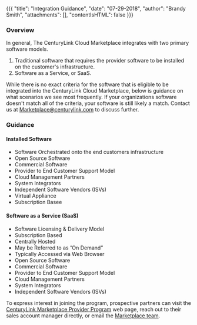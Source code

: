{{{
"title": "Integration Guidance",
"date": "07-29-2018",
"author": "Brandy Smith",
"attachments": [],
"contentIsHTML": false
}}}

### Overview

In general, The CenturyLink Cloud Marketplace integrates with two primary software models.

1. Traditional software that requires the provider software to be installed on the customer's infrastructure.
2. Software as a Service, or SaaS.

While there is no exact criteria for the software that is eligible to be integrated into the CenturyLink Cloud Marketplace, below is guidance on what scenarios we see most frequently. If your organizations software doesn't match all of the criteria, your software is still likely a match. Contact us at [Marketplace@centurylink.com](mailto:Marketplace@centurylink.com) to discuss further.

### Guidance

#### Installed Software

* Software Orchestrated onto the end customers infrastructure
* Open Source Software
* Commercial Software
* Provider to End Customer Support Model
* Cloud Management Partners
* System Integrators
* Independent Software Vendors (ISVs)
* Virtual Appliance
* Subscription Basee


#### Software as a Service (SaaS)

* Software Licensing & Delivery Model
* Subscription Based
* Centrally Hosted
* May be Referred to as ”On Demand”
* Typically Accessed via Web Browser
* Open Source Software
* Commercial Software
* Provider to End Customer Support Model
* Cloud Management Partners
* System Integrators
* Independent Software Vendors (ISVs)

To express interest in joining the program, prospective partners can visit the [CenturyLink Marketplace Provider Program](https://www.ctl.io/marketplace-program/) web page, reach out to their sales account manager directly, or email the [Marketplace team](mailto:Marketplace@centurylink.com).
